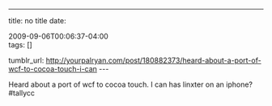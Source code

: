 ---
title: no title
date:

 2009-09-06T00:06:37-04:00  
tags:  []

tumblr_url:
http://yourpalryan.com/post/180882373/heard-about-a-port-of-wcf-to-cocoa-touch-i-can
\-\--

Heard about a port of wcf to cocoa touch. I can has linxter on an
iphone? \#tallycc
